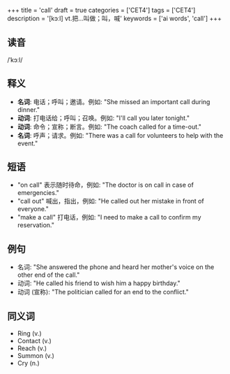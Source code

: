 +++
title = 'call'
draft = true
categories = ['CET4']
tags = ['CET4']
description = '[kɔːl] vt.把…叫做；叫，喊'
keywords = ['ai words', 'call']
+++

## 读音
/ˈkɔːl/

## 释义
- **名词**: 电话；呼叫；邀请。例如: "She missed an important call during dinner."
- **动词**: 打电话给；呼叫；召唤。例如: "I'll call you later tonight."
- **动词**: 命令；宣称；断言。例如: "The coach called for a time-out."
- **名词**: 呼声；请求。例如: "There was a call for volunteers to help with the event."

## 短语
- "on call" 表示随时待命，例如: "The doctor is on call in case of emergencies."
- "call out" 喊出，指出，例如: "He called out her mistake in front of everyone."
- "make a call" 打电话，例如: "I need to make a call to confirm my reservation."

## 例句
- 名词: "She answered the phone and heard her mother's voice on the other end of the call."
- 动词: "He called his friend to wish him a happy birthday."
- 动词 (宣称): "The politician called for an end to the conflict."

## 同义词
- Ring (v.)
- Contact (v.)
- Reach (v.)
- Summon (v.)
- Cry (n.)
